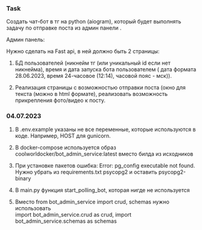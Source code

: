 ### Task

Создать чат-бот в тг на python (aiogram), который будет выполнять задачу по отправке поста из админ панели .

Админ панель:

Нужно сделать на Fast api, в ней должно быть 2 страницы:

1. БД пользователей (никнейм тг (или уникальный id если нет никнейма), время и дата запуска бота пользователем ( дата
   формата 28.06.2023, время 24-часовое (12:14), часовой пояс - мск)).

2. Реализация страницы с возможностью отправки поста (окно для текста (можно в html формате), реализовать возможность
   прикрепления фото/видео к посту.

### 04.07.2023

1. В .env.example указаны не все переменные, которые используются в коде. Например, HOST для gunicorn.

2. В docker-compose используется образ coolworldocker/bot_admin_service:latest вместо билда из исходников

3. При установке пакетов ошибка: Error: pg_config executable not found. Нужно убрать из requirements.txt psycopg2 и
   оставить psycopg2-binary

4. В main.py функция start_polling_bot, которая нигде не используется

5. Вместо from bot_admin_service import crud, schemas нужно использовать  
   import bot_admin_service.crud as crud, import bot_admin_service.schemas as schemas